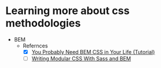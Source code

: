 # Learning more about css methodologies

- BEM
  - Refernces
    - [x] [You Probably Need BEM CSS in Your Life (Tutorial)](https://www.youtube.com/watch?v=er1JEDuPbZQ)
    - [ ] [Writing Modular CSS With Sass and BEM](https://www.youtube.com/watch?v=WH4U4K5W8N8)
